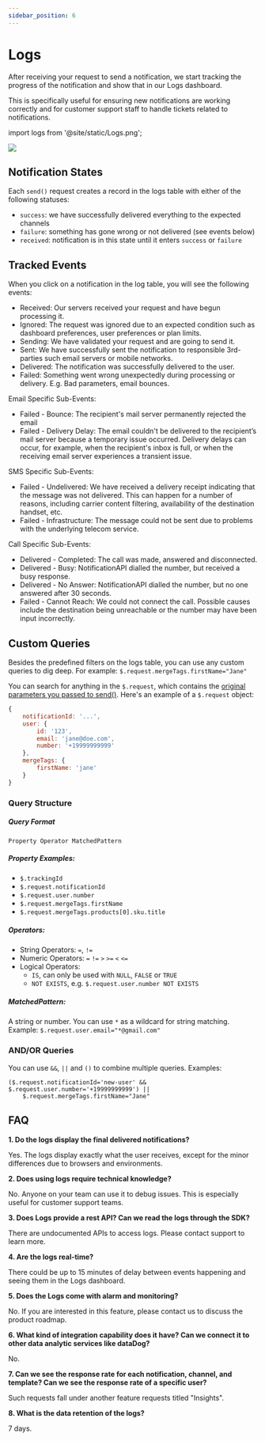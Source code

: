 ```yaml
---
sidebar_position: 6
---
```


# Logs

After receiving your request to send a notification, we start tracking the progress of the notification and show that in our Logs dashboard.

This is specifically useful for ensuring new notifications are working correctly and for customer support staff to handle tickets related to notifications.

import logs from '@site/static/Logs.png';

<img src={logs} />

## Notification States

Each `send()` request creates a record in the logs table with either of the following statuses:

- `success`: we have successfully delivered everything to the expected channels
- `failure`: something has gone wrong or not delivered (see events below)
- `received`: notification is in this state until it enters `success` or `failure`

## Tracked Events

When you click on a notification in the log table, you will see the following events:

- Received: Our servers received your request and have begun processing it.
- Ignored: The request was ignored due to an expected condition such as dashboard preferences, user preferences or plan limits.
- Sending: We have validated your request and are going to send it.
- Sent: We have successfully sent the notification to responsible 3rd-parties such email servers or mobile networks.
- Delivered: The notification was successfully delivered to the user.
- Failed: Something went wrong unexpectedly during processing or delivery. E.g. Bad parameters, email bounces.

Email Specific Sub-Events:

- Failed - Bounce: The recipient's mail server permanently rejected the email
- Failed - Delivery Delay: The email couldn't be delivered to the recipient’s mail server because a temporary issue occurred. Delivery delays can occur, for example, when the recipient's inbox is full, or when the receiving email server experiences a transient issue.

SMS Specific Sub-Events:

- Failed - Undelivered: We have received a delivery receipt indicating that the message was not delivered. This can happen for a number of reasons, including carrier content filtering, availability of the destination handset, etc.
- Failed - Infrastructure: The message could not be sent due to problems with the underlying telecom service.

Call Specific Sub-Events:

- Delivered - Completed: The call was made, answered and disconnected.
- Delivered - Busy: NotificationAPI dialled the number, but received a busy response.
- Delivered - No Answer: NotificationAPI dialled the number, but no one answered after 30 seconds.
- Failed - Cannot Reach: We could not connect the call. Possible causes include the destination being unreachable or the number may have been input incorrectly.

<!-- Subscriptions – The email was successfully delivered, but the recipient updated the subscription preferences by clicking List-Unsubscribe in the email header or the Unsubscribe link in the footer. -->

<!-- - Soft Bounce -->

## Custom Queries

Besides the predefined filters on the logs table, you can use any custom queries to dig deep. For example: `$.request.mergeTags.firstName="Jane"`

You can search for anything in the `$.request`, which contains the [original parameters you passed to send()](../reference/server.md#send). Here's an example of a `$.request` object:

```js title="$.request"
{
    notificationId: '...',
    user: {
        id: '123',
        email: 'jane@doe.com',
        number: '+19999999999'
    },
    mergeTags: {
        firstName: 'jane'
    }
}
```

### Query Structure

##### Query Format

`Property Operator MatchedPattern`

##### Property Examples:

- `$.trackingId`
- `$.request.notificationId`
- `$.request.user.number`
- `$.request.mergeTags.firstName`
- `$.request.mergeTags.products[0].sku.title`

##### Operators:

- String Operators: `=`, `!=`
- Numeric Operators: `=` `!=` `>` `>=` `<` `<=`
- Logical Operators:
  - `IS`, can only be used with `NULL`, `FALSE` or `TRUE`
  - `NOT EXISTS`, e.g. `$.request.user.number NOT EXISTS`

##### MatchedPattern:

A string or number. You can use `*` as a wildcard for string matching. Example: `$.request.user.email="*@gmail.com"`

### AND/OR Queries

You can use `&&`, `||` and `()` to combine multiple queries. Examples:

```
($.request.notificationId='new-user' && $.request.user.number='+19999999999') ||
    $.request.mergeTags.firstName="Jane"
```

## FAQ

<b>1. Do the logs display the final delivered notifications?</b>

Yes. The logs display exactly what the user receives, except for the minor differences due to browsers and environments.

<b>2. Does using logs require technical knowledge?</b>

No. Anyone on your team can use it to debug issues. This is especially useful for customer support teams.

<b>3. Does Logs provide a rest API? Can we read the logs through the SDK?</b>

There are undocumented APIs to access logs. Please contact support to learn more.

<b>4. Are the logs real-time?</b>

There could be up to 15 minutes of delay between events happening and seeing them in the Logs dashboard.

<b>5. Does the Logs come with alarm and monitoring?</b>

No. If you are interested in this feature, please contact us to discuss the product roadmap.

<b>6. What kind of integration capability does it have? Can we connect it to other data analytic services like dataDog?</b>

No.

<b>7. Can we see the response rate for each notification, channel, and template? Can we see the response rate of a specific user?</b>

Such requests fall under another feature requests titled "Insights".

<b>8. What is the data retention of the logs?</b>

7 days.
